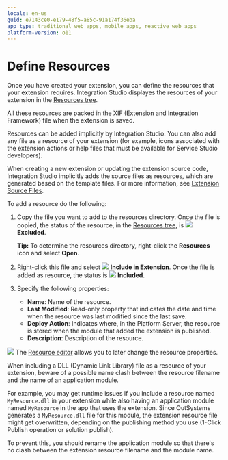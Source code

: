```yaml
---
locale: en-us
guid: e7143ce0-e179-48f5-a85c-91a174f36eba
app_type: traditional web apps, mobile apps, reactive web apps
platform-version: o11
---
```


# Define Resources

Once you have created your extension, you can define the resources that your extension requires. Integration Studio displayes the resources of your extension in the [Resources tree](<../../../ref/integration-studio/resources-tree.md>).

All these resources are packed in the XIF (Extension and Integration Framework) file when the extension is saved.

Resources can be added implicitly by Integration Studio. You can also add any file as a resource of your extension (for example, icons associated with the extension actions or help files that must be available for Service Studio developers).

When creating a new extension or updating the extension source code, Integration Studio implicitly adds the source files as resources, which are generated based on the template files. For more information, see [Extension Source Files](<../getting-started/extension-source-files.md>).  

To add a resource do the following:

1. Copy the file you want to add to the resources directory. Once the file is copied, the status of the resource, in the [Resources tree](<../../../ref/integration-studio/resources-tree.md>), is ![](images/resource-faded.gif) **Excluded**.

    **Tip:** To determine the resources directory, right-click the **Resources** icon and select **Open**.

1. Right-click this file and select ![](images/resource-include.gif) **Include in Extension**. Once the file is added as resource, the status is ![](images/resource-add.gif) **Included**.

1. Specify the following properties:

    * **Name**: Name of the resource.
    * **Last Modified**: Read-only property that indicates the date and time when the resource was last modified since the last save.
    * **Deploy Action**: Indicates where, in the Platform Server, the resource is stored when the module that added the extension is published.
    * **Description**: Description of the resource.

![](images/tip.gif) The [Resource editor](<../../../ref/integration-studio/editor/resource.md>) allows you to later change the resource properties.

<div class="info" markdown="1">

When including a DLL (Dynamic Link Library) file as a resource of your extension, beware of a possible name clash between the resource filename and the name of an application module.

For example, you may get runtime issues if you include a resource named `MyResource.dll` in your extension while also having an application module named `MyResource` in the app that uses the extension. Since OutSystems generates a `MyResource.dll` file for this module, the extension resource file might get overwritten, depending on the publishing method you use (1-Click Publish operation or solution publish).

To prevent this, you should rename the application module so that there's no clash between the extension resource filename and the module name.

</div>
